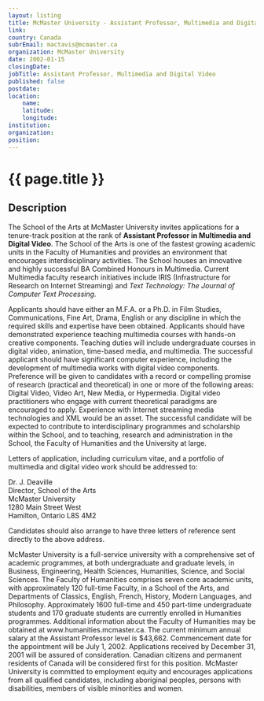 ```yaml
---
layout: listing
title: McMaster University - Assistant Professor, Multimedia and Digital Video
link:
country: Canada
subrEmail: mactavis@mcmaster.ca
organization: McMaster University 
date: 2002-01-15
closingDate: 
jobTitle: Assistant Professor, Multimedia and Digital Video
published: false
postdate:
location:
    name: 
    latitude: 
    longitude: 
institution: 
organization: 
position: 
--- 
```



# {{ page.title }}

## Description


<p>The School of the Arts at McMaster University invites applications for a tenure-track position at the rank of <b>Assistant Professor in Multimedia and Digital Video</b>. The School of the Arts is one of the fastest growing academic units in the Faculty of Humanities and provides an environment that encourages interdisciplinary activities. The School houses an innovative and highly successful BA Combined Honours in Multimedia. Current Multimedia faculty research initiatives include IRIS (Infrastructure for Research on Internet Streaming) and <i>Text Technology: The Journal of Computer Text Processing</i>.</p>

<p>Applicants should have either an M.F.A. or a Ph.D. in Film Studies, Communications, Fine Art, Drama, English or any discipline in which the required skills and expertise have been obtained. Applicants should have demonstrated experience teaching multimedia courses with hands-on creative components. Teaching duties will include undergraduate courses in digital video, animation, time-based media, and multimedia. The successful applicant should have significant computer experience, including the development of multimedia works with digital video components. Preference will be given to candidates with a record or compelling promise of research (practical and theoretical) in one or more of the following areas: Digital Video, Video Art, New Media, or Hypermedia. Digital video practitioners who engage with current theoretical paradigms are encouraged to apply. Experience with Internet streaming media technologies and XML would be an asset. The successful candidate will be expected to contribute to interdisciplinary programmes and scholarship within the School, and to teaching, research and administration in the School, the Faculty of Humanities and the University at large.</p>

<p>Letters of application, including curriculum vitae, and a portfolio of multimedia and digital video work should be addressed to:</p>

<p>Dr. J. Deaville<br>
Director, School of the Arts<br>
McMaster University<br>
1280 Main Street West<br>
Hamilton, Ontario L8S 4M2<br>
<p>
Candidates should also arrange to have three letters of reference sent directly to the above address.</p>

<p>McMaster University is a full-service university with a comprehensive set of academic programmes, at both undergraduate and graduate levels, in Business, Engineering, Health Sciences, Humanities, Science, and Social Sciences. The Faculty of Humanities comprises seven core academic units, with approximately 120 full-time Faculty, in a School of the Arts, and Departments of Classics, English, French, History, Modern Languages, and Philosophy. Approximately 1600 full-time and 450 part-time undergraduate students and 170 graduate students are currently enrolled in Humanities programmes. Additional information about the Faculty of Humanities may be obtained at www.humanities.mcmaster.ca. The current minimum annual salary at the Assistant Professor level is $43,662. Commencement date for the appointment will be July 1, 2002. Applications received by December 31, 2001 will be assured of consideration. Canadian citizens and permanent residents of Canada will be considered first for this position. McMaster University is committed to employment equity and encourages applications from all qualified candidates, including aboriginal peoples, persons with disabilities, members of visible minorities and women.</p>

